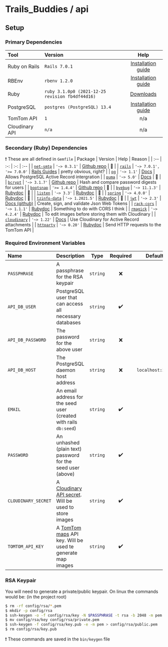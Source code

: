 # Trails_Buddies / **api**

## Setup
### Primary Dependencies
| Tool | Version | Help |
| :-- | :-- | :-: |
| Ruby on Rails | `Rails 7.0.1` | [Installation guide](https://guides.rubyonrails.org/getting_started.html#creating-a-new-rails-project-installing-rails) |
| RBEnv | `rbenv 1.2.0` | [Installation guide](https://github.com/rbenv/rbenv#installation) |
| Ruby | `ruby 3.1.0p0 (2021-12-25 revision fb4df44d16)` | [Downloads](https://www.ruby-lang.org/en/downloads/) |
| PostgreSQL | `postgres (PostgreSQL) 13.4` | [Installation guide](https://www.postgresql.org/download/) |
| TomTom API | `1` | n/a |
| Cloudinary API | `n/a` | n/a |

### Secondary (Ruby) Dependencies
❗ These are all defined in `Gemfile`
| Package | Version | Help | Reason |
| :-- | :-: | :-: | :-- |
| [`net-smtp`](https://rubygems.org/gems/net-smtp) | `'~> 0.3.1'` | [Github repo](https://github.com/ruby/net-smtp) | 🤷 |
| [`rails`](https://rubygems.org/gems/rails) | `'~> 7.0.1', '>= 7.0.0'` | [Rails Guides](https://guides.rubyonrails.org/) | pretty obvious, right? |
| [`pg`](https://rubygems.org/gems/pg) | `'~> 1.1'` | [Docs](https://deveiate.org/code/pg/) | Allows PostgreSQL Active Record intergration |
| [`puma`](https://rubygems.org/gems/puma) | `'~> 5.0'` | [Docs](https://puma.io/puma/) | 🤷 |
| [`bcrypt`](https://rubygems.org/gems/bcrypt) | `'~> 3.1.7'` | [Github repo](https://github.com/bcrypt-ruby/bcrypt-ruby) | Hash and compare password digests for users |
| [`bootsnap`](https://rubygems.org/gems/bootsnap) | `'>= 1.4.4'` | [Github repo](https://github.com/Shopify/bootsnap) | 🤷 |
| [`byebug`](https://rubygems.org/gems/byebug) | `'~> 11.1.3'` | [Rubydoc](https://www.rubydoc.info/gems/byebug/11.1.3) | 🤷 |
| [`listen`](https://rubygems.org/gems/listen) | `'~> 3.3'` | [Rubydoc](https://www.rubydoc.info/gems/listen/3.3.0) | 🤷 |
| [`spring`](https://rubygems.org/gems/spring) | `'~> 4.0.0'` | [Rubydoc](https://www.rubydoc.info/gems/spring/4.0.0) | 🤷 |
| [`tzinfo-data`](https://rubygems.org/gems/tzinfo-data) | `'~> 1.2021.5'` | [Rubydoc](https://www.rubydoc.info/gems/tzinfo-data/1.2021.5) | 🤷 |
| [`jwt`](https://rubygems.org/gems/jwt) | `'~> 2.3'` | [Docs (github)](https://github.com/jwt/ruby-jwt/blob/master/README.md) | Create, sign, and validate Json Web Tokens |
| [`rack-cors`](https://rubygems.org/gems/rack-cors) | `'~> 1.1.1'` | [Rubydoc](https://www.rubydoc.info/gems/rack-cors/1.1.1) | Something to do with CORS I think |
| [`rmagick`](https://rubygems.org/gems/rmagick) | `'~> 4.2.4'` | [Rubydoc](https://www.rubydoc.info/gems/rmagick/4.2.4) | To edit images before storing them with Cloudinary |
| [`cloudinary`](https://rubygems.org/gems/cloudinary) | `'~> 1.22'` | [Docs](http://cloudinary.com/documentation/rails_integration) | Use Cloudinary for Active Record attachments |
| [`httparty`](https://rubygems.org/gems/httparty) | `'~> 0.20'` | [Rubydoc](https://www.rubydoc.info/gems/httparty/0.20.0) | Send HTTP requests to the TomTom API |

### Required Environment Variables
| Name | Description | Type | Required | Default | Example |
| :-- | :-- | :-: | :-: | :-: | :-- |
| `PASSPHRASE` | A passphrase for the RSA keypair | `string` | ❌ |  | `entail.trickily.ravioli` |
| `API_DB_USER` | PostgreSQL user that can access all necessary databases | `string` | ✔️ |  | `api_admin` |
| `API_DB_PASSWORD` | The password for the above user | `string` | ❌ |  | `D$!5wK%9dm79Y$iS` |
| `API_DB_HOST` | The PostgreSQL daemon host address | `string` | ❌ | `localhost:5432` | `db.example.app:9931` |
| `EMAIL` | An email address for the seed user (created with rails `db:seed`) | `string` | ✔️ |  | `admin@example.app` |
| `PASSWORD` | An unhashed (plain text) password for the seed user (above) | `string` | ✔️ |  | `!SF%h&F^*52FMTGe` |
| `CLOUDINARY_SECRET` | A [Cloudinary API secret](https://cloudinary.com/documentation/cloudinary_glossary#api_key_and_secret). Will be used to store images | `string` | ✔️ |  | `FiPxyRsCqusHvXjaTtDttZmt` |
| `TOMTOM_API_KEY` | A [TomTom maps](https://developer.tomtom.com/map-display-api/documentation/product-information/introduction) API key. Will be used te generate map images | `string` | ✔️ |  | `LRYbKgAuqUowhHtEoYtMNtLjPyfcNsN` |

### RSA Keypair
You will need to generate a private/public keypair. On linux the commands would be: (in the project root)
```bash
$ rm -rf config/rsa/*.pem
$ mkdir -p config/rsa
$ ssh-keygen -o -f config/rsa/key -N $PASSPHRASE -t rsa -b 2048 -m pem
$ mv config/rsa/key config/rsa/private.pem
$ ssh-keygen -f config/rsa/key.pub -e -m pem > config/rsa/public.pem
$ rm config/rsa/key.pub
```
❗ These commands are saved in the `bin/keygen` file

